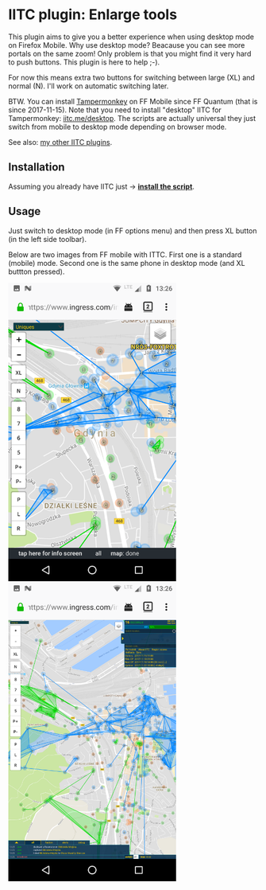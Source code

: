 # IITC plugin: Enlarge tools

This plugin aims to give you a better experience when using desktop mode on Firefox Mobile. Why use desktop mode? Beacause you can see more portals on the same zoom! Only problem is that you might find it very hard to push buttons. This plugin is here to help ;-).

For now this means extra two buttons for switching between large (XL) and normal (N). I'll work on automatic switching later.

BTW. You can install [Tampermonkey](https://addons.mozilla.org/pl/firefox/addon/tampermonkey/) on FF Mobile since FF Quantum (that is since 2017-11-15). Note that you need to install "desktop" IITC for Tampermonkey: [iitc.me/desktop](https://iitc.me/desktop/). The scripts are actually universal they just switch from mobile to desktop mode depending on browser mode.

See also: [my other IITC plugins](https://github.com/search?q=user%3AEccenux+iitc-plugin&type=Repositories).

Installation
------------

Assuming you already have IITC just &rarr; **[install the script](https://github.com/Eccenux/iitc-plugin-enlarge-tools/raw/master/enlarge-tools.user.js)**.

Usage
------------

Just switch to desktop mode (in FF options menu) and then press XL button (in the left side toolbar).

Below are two images from FF mobile with ITTC. First one is a standard (mobile) mode. Second one is the same phone in desktop mode (and XL buttton pressed).

<a target="_blank" href="https://raw.githubusercontent.com/Eccenux/iitc-plugin-enlarge-tools/master/screen-mobile.png">
<img height="600" src="https://raw.githubusercontent.com/Eccenux/iitc-plugin-enlarge-tools/master/screen-mobile.png">
</a>
<a target="_blank" href="https://raw.githubusercontent.com/Eccenux/iitc-plugin-enlarge-tools/master/screen-mobile-desktop-xl.png">
<img height="600" src="https://raw.githubusercontent.com/Eccenux/iitc-plugin-enlarge-tools/master/screen-mobile-desktop-xl.png">
</a>

